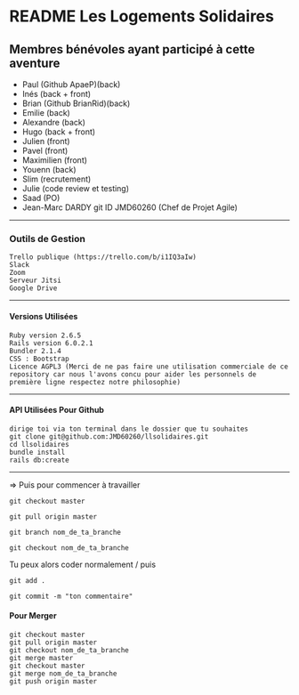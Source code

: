# README Les Logements Solidaires #

## Membres bénévoles ayant participé à cette aventure ##

+ Paul (Github ApaeP)(back)
+ Inés (back + front)
+ Brian (Github BrianRid)(back)
+ Emilie (back)
+ Alexandre (back)
+ Hugo (back + front)
+ Julien (front)
+ Pavel (front)
+ Maximilien (front)
+ Youenn (back)
+ Slim (recrutement)
+ Julie (code review et testing)
+ Saad (PO)
+ Jean-Marc DARDY git ID JMD60260 (Chef de Projet Agile)
  
***

### Outils de Gestion ###

    Trello publique (https://trello.com/b/i1IQ3aIw)
    Slack
    Zoom
    Serveur Jitsi
    Google Drive

***

#### Versions Utilisées ####

    Ruby version 2.6.5
    Rails version 6.0.2.1
    Bundler 2.1.4
    CSS : Bootstrap
    Licence AGPL3 (Merci de ne pas faire une utilisation commerciale de ce repository car nous l'avons concu pour aider les personnels de première ligne respectez notre philosophie)

***

#### API Utilisées Pour Github ####

    dirige toi via ton terminal dans le dossier que tu souhaites
    git clone git@github.com:JMD60260/llsolidaires.git
    cd llsolidaires
    bundle install
    rails db:create

***

=> Puis pour commencer à travailler

    git checkout master

    git pull origin master

    git branch nom_de_ta_branche

    git checkout nom_de_ta_branche

Tu peux alors coder normalement / puis

    git add .

    git commit -m "ton commentaire"

#### Pour Merger ####

    git checkout master
    git pull origin master
    git checkout nom_de_ta_branche
    git merge master
    git checkout master
    git merge nom_de_ta_branche
    git push origin master
